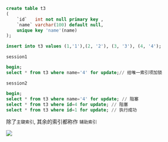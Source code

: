 

```sql
create table t3
(
    `id`   int not null primary key ,
    `name` varchar(100) default null,
    unique key 'name'(name)
);

insert into t3 values (1,'1'),(2, '2'), (3, '3'), (4, '4');
```

`session1`

```sql
begin;
select * from t3 where name='4' for update;// 给唯一索引项加锁
```

`session2`

```sql
begin;
select * from t3 where name='4' for update; // 阻塞
select * from t3 where id=4 for update; // 阻塞
select * from t3 where id=1 for update; // 执行成功
```

除了`主键索引`, 其余的索引都称作 `辅助索引`

![](https://youpaiyun.zongqilive.cn/image/20200226121712.png)



